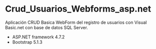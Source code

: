 # Crud_Usuarios_Webforms_asp.net
Aplicación CRUD Basica WebForm del registro de usuarios con Visual Basic.net con base de datos SQL Server. 

- ASP.NET framework 4.7.2
- Bootstrap 5.1.3

